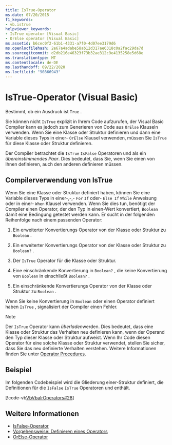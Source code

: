 ```yaml
---
title: IsTrue-Operator
ms.date: 07/20/2015
f1_keywords:
- vb.istrue
helpviewer_keywords:
- IsTrue operator [Visual Basic]
- OrElse operator [Visual Basic]
ms.assetid: b6cec0f2-61b1-4331-a7f0-4d07ee3179d6
ms.openlocfilehash: 2e67a4adabe58ab12d317ae6318c0a2fac29da7d
ms.sourcegitcommit: d2db216e46323f73b32ae312c9e4135258e5d68e
ms.translationtype: MT
ms.contentlocale: de-DE
ms.lasthandoff: 09/22/2020
ms.locfileid: "90866943"
---
```

# <a name="istrue-operator-visual-basic"></a>IsTrue-Operator (Visual Basic)

Bestimmt, ob ein Ausdruck ist `True` .  
  
 Sie können nicht `IsTrue` explizit in Ihrem Code aufzurufen, der Visual Basic Compiler kann es jedoch zum Generieren von Code aus `OrElse` Klauseln verwenden. Wenn Sie eine Klasse oder Struktur definieren und dann eine Variable dieses Typs in einer- `OrElse` Klausel verwenden, müssen Sie `IsTrue` für diese Klasse oder Struktur definieren.  
  
 Der Compiler betrachtet die `IsTrue` `IsFalse` Operatoren und als ein *übereinstimmendes Paar*. Dies bedeutet, dass Sie, wenn Sie einen von Ihnen definieren, auch den anderen definieren müssen.  
  
## <a name="compiler-use-of-istrue"></a>Compilerverwendung von IsTrue  

 Wenn Sie eine Klasse oder Struktur definiert haben, können Sie eine Variable dieses Typs in einer-,-,- `For` `If` oder- `Else If` `While` Anweisung oder in einer- `When` Klausel verwenden. Wenn Sie dies tun, benötigt der Compiler einen Operator, der den Typ in einen-Wert konvertiert, `Boolean` damit eine Bedingung getestet werden kann. Er sucht in der folgenden Reihenfolge nach einem passenden Operator:  
  
1. Ein erweiterter Konvertierungs Operator von der Klasse oder Struktur zu `Boolean` .  
  
2. Ein erweiterter Konvertierungs Operator von der Klasse oder Struktur zu `Boolean?` .  
  
3. Der `IsTrue` Operator für die Klasse oder Struktur.  
  
4. Eine einschränkende Konvertierung in `Boolean?` , die keine Konvertierung von `Boolean` in einschließt `Boolean?` .  
  
5. Ein einschränkende Konvertierungs Operator von der Klasse oder Struktur zu `Boolean` .  
  
 Wenn Sie keine Konvertierung in `Boolean` oder einen Operator definiert haben `IsTrue` , signalisiert der Compiler einen Fehler.  
  
> [!NOTE]
> Der `IsTrue` Operator kann *überladen*werden. Dies bedeutet, dass eine Klasse oder Struktur das Verhalten neu definieren kann, wenn der Operand den Typ dieser Klasse oder Struktur aufweist. Wenn Ihr Code diesen Operator für eine solche Klasse oder Struktur verwendet, stellen Sie sicher, dass Sie das neu definierte Verhalten verstehen. Weitere Informationen finden Sie unter [Operator Procedures](../../programming-guide/language-features/procedures/operator-procedures.md).  
  
## <a name="example"></a>Beispiel  

 Im folgenden Codebeispiel wird die Gliederung einer-Struktur definiert, die Definitionen für die `IsFalse` `IsTrue` Operatoren und enthält.  
  
 [!code-vb[VbVbalrOperators#28](~/samples/snippets/visualbasic/VS_Snippets_VBCSharp/VbVbalrOperators/VB/Class1.vb#28)]  
  
## <a name="see-also"></a>Weitere Informationen

- [IsFalse-Operator](isfalse-operator.md)
- [Vorgehensweise: Definieren eines Operators](../../programming-guide/language-features/procedures/how-to-define-an-operator.md)
- [OrElse-Operator](orelse-operator.md)
